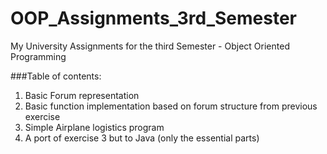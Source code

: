 # OOP_Assignments_3rd_Semester
My University Assignments for the third Semester - Object Oriented Programming

###Table of contents:
1) Basic Forum representation
2) Basic function implementation based on forum structure from previous exercise
3) Simple Airplane logistics program
4) A port of exercise 3 but to Java (only the essential parts)
